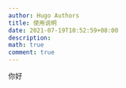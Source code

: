 ```yaml
---
author: Hugo Authors
title: 使用说明
date: 2021-07-19T10:52:59+08:00
description: 
math: true
comment: true
---
```


你好